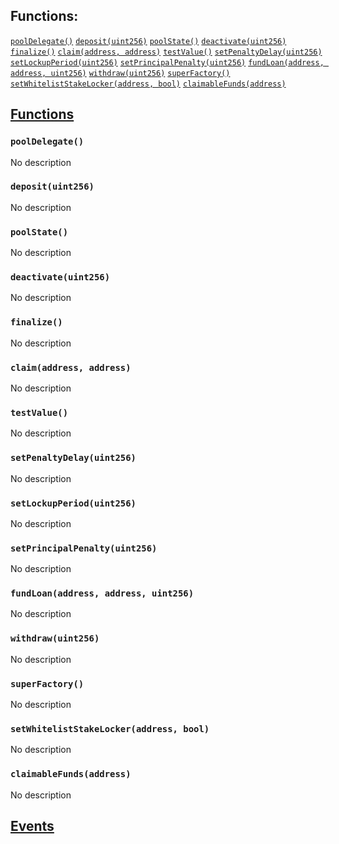 

## Functions:
[`poolDelegate()`](#IPool-poolDelegate--)
[`deposit(uint256)`](#IPool-deposit-uint256-)
[`poolState()`](#IPool-poolState--)
[`deactivate(uint256)`](#IPool-deactivate-uint256-)
[`finalize()`](#IPool-finalize--)
[`claim(address, address)`](#IPool-claim-address-address-)
[`testValue()`](#IPool-testValue--)
[`setPenaltyDelay(uint256)`](#IPool-setPenaltyDelay-uint256-)
[`setLockupPeriod(uint256)`](#IPool-setLockupPeriod-uint256-)
[`setPrincipalPenalty(uint256)`](#IPool-setPrincipalPenalty-uint256-)
[`fundLoan(address, address, uint256)`](#IPool-fundLoan-address-address-uint256-)
[`withdraw(uint256)`](#IPool-withdraw-uint256-)
[`superFactory()`](#IPool-superFactory--)
[`setWhitelistStakeLocker(address, bool)`](#IPool-setWhitelistStakeLocker-address-bool-)
[`claimableFunds(address)`](#IPool-claimableFunds-address-)


## <u>Functions</u>

### `poolDelegate()`
No description

### `deposit(uint256)`
No description

### `poolState()`
No description

### `deactivate(uint256)`
No description

### `finalize()`
No description

### `claim(address, address)`
No description

### `testValue()`
No description

### `setPenaltyDelay(uint256)`
No description

### `setLockupPeriod(uint256)`
No description

### `setPrincipalPenalty(uint256)`
No description

### `fundLoan(address, address, uint256)`
No description

### `withdraw(uint256)`
No description

### `superFactory()`
No description

### `setWhitelistStakeLocker(address, bool)`
No description

### `claimableFunds(address)`
No description

## <u>Events</u>
